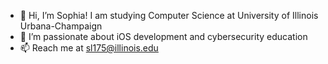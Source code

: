 - 👋 Hi, I’m Sophia! I am studying Computer Science at University of Illinois Urbana-Champaign
- 👀 I’m passionate about iOS development and cybersecurity education
- 📫 Reach me at sl175@illinois.edu

<!---
sophliu9/sophliu9 is a ✨ special ✨ repository because its `README.md` (this file) appears on your GitHub profile.
You can click the Preview link to take a look at your changes.
--->
